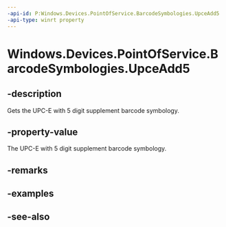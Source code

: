 ```yaml
---
-api-id: P:Windows.Devices.PointOfService.BarcodeSymbologies.UpceAdd5
-api-type: winrt property
---
```


<!-- Property syntax
public uint UpceAdd5 { get; }
-->

# Windows.Devices.PointOfService.BarcodeSymbologies.UpceAdd5

## -description
Gets the UPC-E with 5 digit supplement barcode symbology.

## -property-value
The UPC-E with 5 digit supplement barcode symbology.

## -remarks

## -examples

## -see-also
